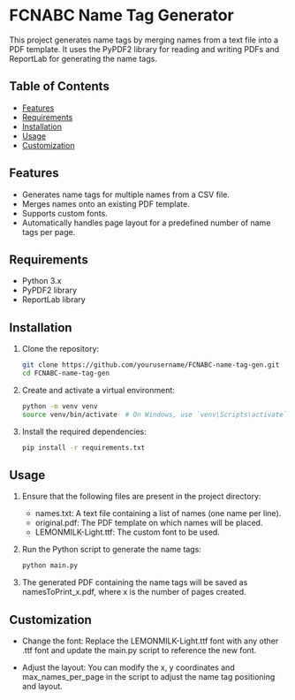 # FCNABC Name Tag Generator

This project generates name tags by merging names from a text file into a PDF template. It uses the PyPDF2 library for reading and writing PDFs and ReportLab for generating the name tags.

## Table of Contents
- [Features](#features)
- [Requirements](#requirements)
- [Installation](#installation)
- [Usage](#usage)
- [Customization](#customization)

## Features
- Generates name tags for multiple names from a CSV file.
- Merges names onto an existing PDF template.
- Supports custom fonts.
- Automatically handles page layout for a predefined number of name tags per page.

## Requirements
- Python 3.x
- PyPDF2 library
- ReportLab library

## Installation
1. Clone the repository:
    ```bash
   git clone https://github.com/yourusername/FCNABC-name-tag-gen.git
   cd FCNABC-name-tag-gen
   ```

2. Create and activate a virtual environment:
    ```bash
   python -m venv venv
   source venv/bin/activate  # On Windows, use `venv\Scripts\activate`
   ```

3. Install the required dependencies:
    ```bash
   pip install -r requirements.txt
   ```

## Usage
1. Ensure that the following files are present in the project directory:
   - names.txt: A text file containing a list of names (one name per line).
   - original.pdf: The PDF template on which names will be placed.
   - LEMONMILK-Light.ttf: The custom font to be used.

2. Run the Python script to generate the name tags:
    ```bash
   python main.py
   ```

3. The generated PDF containing the name tags will be saved as namesToPrint_x.pdf, where x is the number of pages created.

## Customization
- Change the font: Replace the LEMONMILK-Light.ttf font with any other .ttf font and update the main.py script to reference the new font.
  
- Adjust the layout: You can modify the x, y coordinates and max_names_per_page in the script to adjust the name tag positioning and layout.
